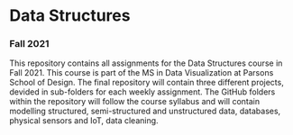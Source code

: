 # Data Structures

### Fall 2021

This repository contains all assignments for the Data Structures course in Fall 2021. This course is part of the MS in Data Visualization at Parsons School of Design. 
The final repository will contain three different projects, devided in sub-folders for each weekly assignment. The GitHub folders within the repository will follow the course syllabus and will contain modelling structured, semi-structured and unstructured data, databases, physical sensors and IoT, data cleaning.
